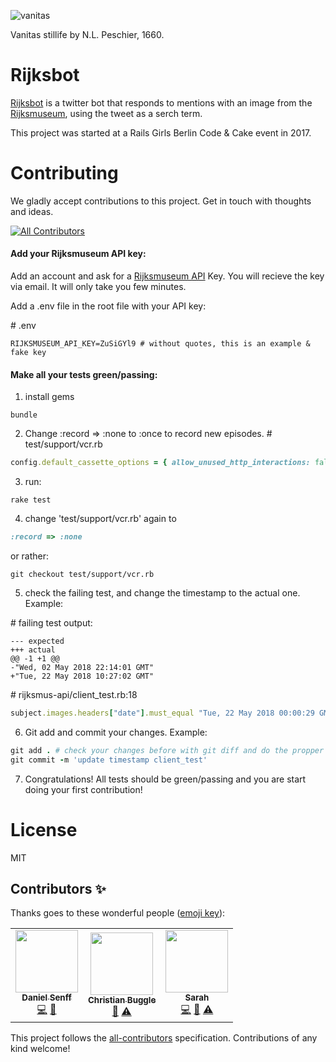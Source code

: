 

![vanitas](SK-A-1686.jpg)

Vanitas stillife by N.L. Peschier, 1660.

# Rijksbot

[Rijksbot](https://twitter.com/Rijks_bot/with_replies) is a twitter bot that responds to mentions with an image from the [Rijksmuseum](https://www.rijksmuseum.nl/), using the tweet as a serch term.

This project was started at a Rails Girls Berlin Code & Cake event in 2017.

# Contributing
We gladly accept contributions to this project. Get in touch with thoughts and ideas.

<!-- ALL-CONTRIBUTORS-BADGE:START - Do not remove or modify this section -->
[![All Contributors](https://img.shields.io/badge/all_contributors-3-orange.svg?style=flat-square)](#contributors-)
<!-- ALL-CONTRIBUTORS-BADGE:END -->

#### Add your Rijksmuseum API key:
Add an account and ask for a  [Rijksmuseum API](https://www.rijksmuseum.nl/en/api) Key. You will recieve the key via email. It will only take you few minutes.

Add a .env file in the root file with your API key:

\# .env
```console
RIJKSMUSEUM_API_KEY=ZuSiGYl9 # without quotes, this is an example & fake key
```

#### Make all your tests green/passing:


1. install gems
```
bundle
```

2. Change :record => :none to :once to record new episodes.
\# test/support/vcr.rb

```ruby
config.default_cassette_options = { allow_unused_http_interactions: false, :record => :once }
```

3. run:
```console
rake test
```

4.  change 'test/support/vcr.rb' again to
```ruby
:record => :none
```
or rather:
```console
git checkout test/support/vcr.rb
```

5. check the failing test, and change the timestamp to the actual one.
Example:

\# failing test output:
```console
--- expected
+++ actual
@@ -1 +1 @@
-"Wed, 02 May 2018 22:14:01 GMT"
+"Tue, 22 May 2018 10:27:02 GMT"
```

\# rijksmus-api/client_test.rb:18

```ruby
subject.images.headers["date"].must_equal "Tue, 22 May 2018 00:00:29 GMT"
```

6. Git add and commit your changes. Example:
```ruby
git add . # check your changes before with git diff and do the propper cleaning/commits.
git commit -m 'update timestamp client_test'
```

7. Congratulations! All tests should be green/passing and you are start doing your first contribution!

# License
MIT

## Contributors ✨

Thanks goes to these wonderful people ([emoji key](https://allcontributors.org/docs/en/emoji-key)):

<!-- ALL-CONTRIBUTORS-LIST:START - Do not remove or modify this section -->
<!-- prettier-ignore-start -->
<!-- markdownlint-disable -->
<table>
  <tr>
    <td align="center"><a href="http://www.danielsenff.de/"><img src="https://avatars.githubusercontent.com/u/28617?v=4?s=100" width="100px;" alt=""/><br /><sub><b>Daniel Senff</b></sub></a><br /><a href="https://github.com/nynnejc/rijks-bot/commits?author=Dahie" title="Code">💻</a> <a href="#maintenance-Dahie" title="Maintenance">🚧</a></td>
    <td align="center"><a href="https://github.com/cbuggle"><img src="https://avatars.githubusercontent.com/u/20729?v=4?s=100" width="100px;" alt=""/><br /><sub><b>Christian Buggle</b></sub></a><br /><a href="#maintenance-cbuggle" title="Maintenance">🚧</a> <a href="https://github.com/nynnejc/rijks-bot/commits?author=cbuggle" title="Tests">⚠️</a></td>
    <td align="center"><a href="https://github.com/Haimchen"><img src="https://avatars.githubusercontent.com/u/5741389?v=4?s=100" width="100px;" alt=""/><br /><sub><b>Sarah</b></sub></a><br /><a href="https://github.com/nynnejc/rijks-bot/commits?author=Haimchen" title="Code">💻</a> <a href="#maintenance-Haimchen" title="Maintenance">🚧</a> <a href="https://github.com/nynnejc/rijks-bot/commits?author=Haimchen" title="Tests">⚠️</a></td>
  </tr>
</table>

<!-- markdownlint-restore -->
<!-- prettier-ignore-end -->

<!-- ALL-CONTRIBUTORS-LIST:END -->

This project follows the [all-contributors](https://github.com/all-contributors/all-contributors) specification. Contributions of any kind welcome!